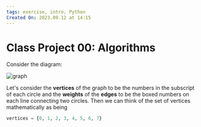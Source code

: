```yaml
---
tags: exercise, intro, Python
Created On: 2023.09.12 at 14:15
---
```


# Class Project 00: Algorithms

Consider the diagram:

![graph](../generated-assets/latex-image/img-smallnetwork.svg)

Let's consider the **vertices** of the graph to be the numbers in the subscript of each circle and the **weights** of the **edges** to be the boxed numbers on each line connecting two circles. Then we can think of the set of vertices mathematically as being

```Python
vertices = {0, 1, 2, 3, 4, 5, 6, 7}
```